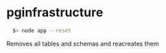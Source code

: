# pginfrastructure

```bash
  $> node app --reset
```
Removes all tables and schemas and reacreates them